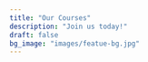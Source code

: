 ```yaml
---
title: "Our Courses"
description: "Join us today!"
draft: false
bg_image: "images/featue-bg.jpg"
---
```

